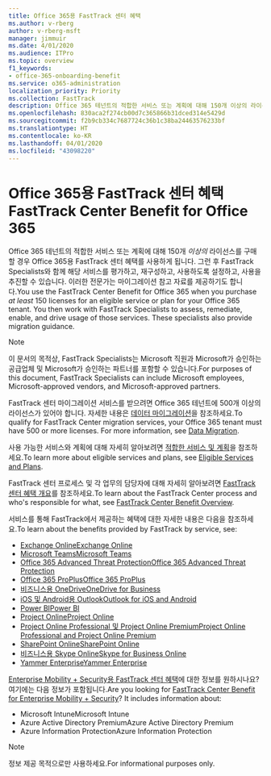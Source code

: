 ```yaml
---
title: Office 365용 FastTrack 센터 혜택
ms.author: v-rberg
author: v-rberg-msft
manager: jimmuir
ms.date: 4/01/2020
ms.audience: ITPro
ms.topic: overview
f1_keywords:
- office-365-onboarding-benefit
ms.service: o365-administration
localization_priority: Priority
ms.collection: FastTrack
description: Office 365 테넌트의 적합한 서비스 또는 계획에 대해 150개 이상의 라이선스를 구매할 경우 Office 365용 FastTrack 센터 혜택를 사용하게 됩니다. 그런 후 FastTrack Specialists와 함께 해당 서비스를 평가하고, 재구성하고, 사용하도록 설정하고, 사용을 추진할 수 있습니다. 이러한 전문가는 마이그레이션 참고 자료를 제공하기도 합니다.
ms.openlocfilehash: 830aca2f274cb00d7c365866b31dced314e5429d
ms.sourcegitcommit: f2b9cb334c7687724c36b1c38ba24463576233bf
ms.translationtype: HT
ms.contentlocale: ko-KR
ms.lasthandoff: 04/01/2020
ms.locfileid: "43098220"
---
```

# <a name="fasttrack-center-benefit-for-office-365"></a><span data-ttu-id="f32d4-105">Office 365용 FastTrack 센터 혜택</span><span class="sxs-lookup"><span data-stu-id="f32d4-105">FastTrack Center Benefit for Office 365</span></span>

<span data-ttu-id="f32d4-p102">Office 365 테넌트의 적합한 서비스 또는 계획에 대해 150개 *이상의* 라이선스를 구매할 경우 Office 365용 FastTrack 센터 혜택를 사용하게 됩니다. 그런 후 FastTrack Specialists와 함께 해당 서비스를 평가하고, 재구성하고, 사용하도록 설정하고, 사용을 추진할 수 있습니다. 이러한 전문가는 마이그레이션 참고 자료를 제공하기도 합니다.</span><span class="sxs-lookup"><span data-stu-id="f32d4-p102">You use the FastTrack Center Benefit for Office 365 when you purchase  *at least*  150 licenses for an eligible service or plan for your Office 365 tenant. You then work with FastTrack Specialists to assess, remediate, enable, and drive usage of those services. These specialists also provide migration guidance.</span></span> 
  
> [!NOTE]
> <span data-ttu-id="f32d4-109">이 문서의 목적상, FastTrack Specialists는 Microsoft 직원과 Microsoft가 승인하는 공급업체 및 Microsoft가 승인하는 파트너를 포함할 수 있습니다.</span><span class="sxs-lookup"><span data-stu-id="f32d4-109">For purposes of this document, FastTrack Specialists can include Microsoft employees, Microsoft-approved vendors, and Microsoft-approved partners.</span></span> 
  
<span data-ttu-id="f32d4-p103">FastTrack 센터 마이그레이션 서비스를 받으려면 Office 365 테넌트에 500개 이상의 라이선스가 있어야 합니다. 자세한 내용은 [데이터 마이그레이션](O365-data-migration.md)을 참조하세요.</span><span class="sxs-lookup"><span data-stu-id="f32d4-p103">To qualify for FastTrack Center migration services, your Office 365 tenant must have 500 or more licenses. For more information, see [Data Migration](O365-data-migration.md).</span></span>
  
<span data-ttu-id="f32d4-112">사용 가능한 서비스와 계획에 대해 자세히 알아보려면 [적합한 서비스 및 계획](M365-eligible-services-and-plans.md)을 참조하세요.</span><span class="sxs-lookup"><span data-stu-id="f32d4-112">To learn more about eligible services and plans, see [Eligible Services and Plans](M365-eligible-services-and-plans.md).</span></span>
  
<span data-ttu-id="f32d4-113">FastTrack 센터 프로세스 및 각 업무의 담당자에 대해 자세히 알아보려면 [FastTrack 센터 혜택 개요](O365-fasttrack-benefit-overview.md)를 참조하세요.</span><span class="sxs-lookup"><span data-stu-id="f32d4-113">To learn about the FastTrack Center process and who's responsible for what, see [FastTrack Center Benefit Overview](O365-fasttrack-benefit-overview.md).</span></span>

<span data-ttu-id="f32d4-114">서비스를 통해 FastTrack에서 제공하는 혜택에 대한 자세한 내용은 다음을 참조하세요.</span><span class="sxs-lookup"><span data-stu-id="f32d4-114">To learn about the benefits provided by FastTrack by service, see:</span></span>

- [<span data-ttu-id="f32d4-115">Exchange Online</span><span class="sxs-lookup"><span data-stu-id="f32d4-115">Exchange Online</span></span>](O365-fasttrack-responsibilities.md#exchange-online)
- [<span data-ttu-id="f32d4-116">Microsoft Teams</span><span class="sxs-lookup"><span data-stu-id="f32d4-116">Microsoft Teams</span></span>](O365-fasttrack-responsibilities.md#microsoft-teams)
- [<span data-ttu-id="f32d4-117">Office 365 Advanced Threat Protection</span><span class="sxs-lookup"><span data-stu-id="f32d4-117">Office 365 Advanced Threat Protection</span></span>](O365-fasttrack-responsibilities.md#office-365-advanced-threat-protection)
- [<span data-ttu-id="f32d4-118">Office 365 ProPlus</span><span class="sxs-lookup"><span data-stu-id="f32d4-118">Office 365 ProPlus</span></span>](O365-fasttrack-responsibilities.md#office-365-proplus)
- [<span data-ttu-id="f32d4-119">비즈니스용 OneDrive</span><span class="sxs-lookup"><span data-stu-id="f32d4-119">OneDrive for Business</span></span>](O365-fasttrack-responsibilities.md#onedrive-for-business)
- [<span data-ttu-id="f32d4-120">iOS 및 Android용 Outlook</span><span class="sxs-lookup"><span data-stu-id="f32d4-120">Outlook for iOS and Android</span></span>](O365-fasttrack-responsibilities.md#outlook-for-ios-and-android)
- [<span data-ttu-id="f32d4-121">Power BI</span><span class="sxs-lookup"><span data-stu-id="f32d4-121">Power BI</span></span>](O365-fasttrack-responsibilities.md#power-bi)
- [<span data-ttu-id="f32d4-122">Project Online</span><span class="sxs-lookup"><span data-stu-id="f32d4-122">Project Online</span></span>](O365-fasttrack-responsibilities.md#project-online)
- [<span data-ttu-id="f32d4-123">Project Online Professional 및 Project Online Premium</span><span class="sxs-lookup"><span data-stu-id="f32d4-123">Project Online Professional and Project Online Premium</span></span>](O365-fasttrack-responsibilities.md#project-online-professional-and-project-online-premium)
- [<span data-ttu-id="f32d4-124">SharePoint Online</span><span class="sxs-lookup"><span data-stu-id="f32d4-124">SharePoint Online</span></span>](O365-fasttrack-responsibilities.md#sharepoint-online)
- [<span data-ttu-id="f32d4-125">비즈니스용 Skype Online</span><span class="sxs-lookup"><span data-stu-id="f32d4-125">Skype for Business Online</span></span>](O365-fasttrack-responsibilities.md#skype-for-business-online)
- [<span data-ttu-id="f32d4-126">Yammer Enterprise</span><span class="sxs-lookup"><span data-stu-id="f32d4-126">Yammer Enterprise</span></span>](O365-fasttrack-responsibilities.md#yammer-enterprise)
  
<span data-ttu-id="f32d4-p104">[Enterprise Mobility + Security용 FastTrack 센터 혜택](EMS-fasttrack-benefit-for-EMS.md)에 대한 정보를 원하시나요? 여기에는 다음 정보가 포함됩니다.</span><span class="sxs-lookup"><span data-stu-id="f32d4-p104">Are you looking for [FastTrack Center Benefit for Enterprise Mobility + Security](EMS-fasttrack-benefit-for-EMS.md)? It includes information about:</span></span>
  
- <span data-ttu-id="f32d4-129">Microsoft Intune</span><span class="sxs-lookup"><span data-stu-id="f32d4-129">Microsoft Intune</span></span>    
- <span data-ttu-id="f32d4-130">Azure Active Directory Premium</span><span class="sxs-lookup"><span data-stu-id="f32d4-130">Azure Active Directory Premium</span></span> 
- <span data-ttu-id="f32d4-131">Azure Information Protection</span><span class="sxs-lookup"><span data-stu-id="f32d4-131">Azure Information Protection</span></span>
    
> [!NOTE]
> <span data-ttu-id="f32d4-132">정보 제공 목적으로만 사용하세요.</span><span class="sxs-lookup"><span data-stu-id="f32d4-132">For informational purposes only.</span></span> 

